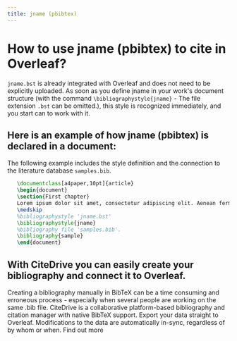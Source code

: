 ```yaml
---
title: jname (pbibtex)
---
```


# How to use jname (pbibtex) to cite in Overleaf? 
`jname.bst` is already integrated with Overleaf and does not need to be explicitly uploaded. As soon as you define jname in your work's document structure (with the command `\bibliographystyle{jname}` - The file extension `.bst` can be omitted.), this style is recognized immediately, and you start can to work with it.

## Here is an example of how jname (pbibtex) is declared in a document:
The following example includes the style definition and the connection to the literature database `samples.bib`.
```tex
   \documentclass[a4paper,10pt]{article}
   \begin{document}
   \section{First chapter}
   Lorem ipsum dolor sit amet, consectetur adipiscing elit. Aenean fermentum justo massa, ut maximus mauris sodales et. Aenean vel elit a erat rhoncus pharetra.
   \medskip
   %bibliographystyle 'jname.bst'
   \bibliographystyle{jname}
   %bibliography file 'samples.bib'.
   \bibliography{sample}
   \end{document}
```

## With CiteDrive you can easily create your bibliography and connect it to Overleaf. 
Creating a bibliography manually in BibTeX can be a time consuming and erroneous process - especially when several people are working on the same .bib file. CiteDrive is a collaborative platform-based bibliography and citation manager with native BibTeX support. Export your data straight to Overleaf. Modifications to the data are automatically in-sync, regardless of by whom or when. Find out more